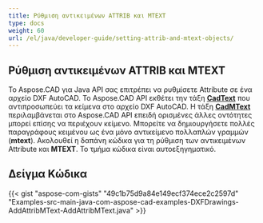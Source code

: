 ```yaml
---
title: Ρύθμιση αντικειμένων ATTRIB και MTEXT
type: docs
weight: 60
url: /el/java/developer-guide/setting-attrib-and-mtext-objects/
---
```


## **Ρύθμιση αντικειμένων ATTRIB και MTEXT**

Το Aspose.CAD για Java API σας επιτρέπει να ρυθμίσετε Attribute σε ένα αρχείο DXF AutoCAD. Το Aspose.CAD API εκθέτει την τάξη [**CadText**](https://reference.aspose.com/cad/java/com.aspose.cad.fileformats.cad.cadobjects/cadtext) που αντιπροσωπεύει τα κείμενα στο αρχείο DXF AutoCAD. Η τάξη [**CadMText**](https://reference.aspose.com/cad/java/com.aspose.cad.fileformats.cad.cadobjects/CadMText) περιλαμβάνεται στο Aspose.CAD API επειδή ορισμένες άλλες οντότητες μπορεί επίσης να περιέχουν κείμενο. Μπορείτε να δημιουργήσετε πολλές παραγράφους κειμένου ως ένα μόνο αντικείμενο πολλαπλών γραμμών (**mtext**). Ακολουθεί η δαπάνη κώδικα για τη ρύθμιση των αντικειμένων Attribute και **MTEXT**. Το τμήμα κώδικα είναι αυτοεξηγηματικό.

## Δείγμα Κώδικα

{{< gist "aspose-com-gists" "49c1b75d9a84e149ecf374ece2c2597d" "Examples-src-main-java-com-aspose-cad-examples-DXFDrawings-AddAttribMText-AddAttribMText.java" >}}
